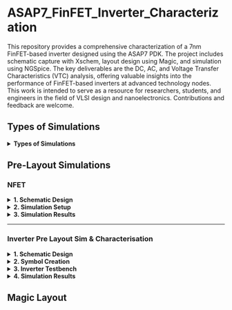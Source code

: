 # ASAP7_FinFET_Inverter_Characterization
This repository provides a comprehensive characterization of a 7nm FinFET-based inverter designed using the ASAP7 PDK. The project includes schematic capture with Xschem, layout design using Magic, and simulation using NGSpice. The key deliverables are the DC, AC, and Voltage Transfer Characteristics (VTC) analysis, offering valuable insights into the performance of FinFET-based inverters at advanced technology nodes. This work is intended to serve as a resource for researchers, students, and engineers in the field of VLSI design and nanoelectronics. Contributions and feedback are welcome.

## Types of Simulations
<details>
  <summary><strong> Types of Simulations </strong></summary>

1. **DC Simulation:** This is time-independent and is used to analyze circuits without considering time-varying elements like capacitors or inductors. Capacitors are treated as open circuits, and inductors as short circuits. This is useful for determining how circuits respond to fixed voltage or current sources.
2. **Transient Simulation:** Time-dependent simulation, which models the behavior of circuits over time. It's more complex than DC simulations and requires initial conditions (often obtained from a preceding DC simulation) for capacitors and inductors.
3. **AC Simulation:** Involves frequency-dependent analysis. It’s typically used for analog circuits like amplifiers, where you need to know the frequency range in which the amplifier works effectively.

</details>

## Pre-Layout Simulations
### NFET 

<details>
  <summary><strong> 1. Schematic Design </strong></summary>

#### 1. Schematic Design
   - The schematic design for the **NFET** was created in **Xschem** using the **ASAP7 7nm FinFET library**. The NFET is characterized with a gate voltage (Vgs) and drain voltage (Vds) to observe its electrical behavior.
   - The NFET device has the following properties:
     - **Length (l):** 7nm
     - **Number of fins (nfin):** 14
   - Voltage sources **Vgs** and **Vds** are applied, and the output characteristics are plotted.

   **NFET Schematic:**
   ![NFET Schematic](images/nfet_sch.png)
</details>

<details>
  <summary><strong> 2. Simulation Setup </strong></summary>
  
#### 2. Simulation Setup
   - The **NGSpice** simulation runs a **DC sweep** for both **Vds** and **Vgs** to analyze the NFET behavior.
   - The DC sweep is configured as:
     ```spice
     .dc Vds 0 0.7 1m Vgs 0 0.7 0.2
     ```
   - The simulation outputs the **drain current (Id)** as a function of the applied **Vds** and **Vgs**, providing insight into the transistor's switching behavior and current flow characteristics.

   **Simulation Parameters:**
   - **Vds Sweep Range:** 0V to 0.7V
   - **Vgs Sweep Range:** 0V to 0.7V with a step of 0.2V
</details>

<details>
  <summary><strong> 3. Simulation Results </strong></summary>
  

#### 3. Simulation Results:
   - The results include the **Id vs Vds** curve for different values of **Vgs**, showing how the drain current changes with increasing drain-source voltage for various gate-source voltages.
   - This helps in understanding the linear and saturation regions of the NFET's operation.

   **NFET Simulation Output (Id vs Vds):**
   ![NFET Simulation Output](images/nfet_dc.png)

</details>

---

### Inverter Pre Layout Sim & Characterisation
<details>
  <summary><strong> 1. Schematic Design </strong></summary>

#### 1. Schematic Design
   - The pre-layout schematic design of the inverter is created using **Xschem**. The design consists of a basic CMOS inverter with a PFET and NFET transistor, where the PFET is connected to VDD and the NFET to GND.
   - The input signal, **Vin**, is applied to the gate terminals of both transistors, while the output signal, **Vout**, is observed at the shared drain of the PFET and NFET.

   **Inverter Testbench:**
   ![Inverter Schematic](images/Inverter_Sch.png)

</details>

<details>
  <summary><strong> 2. Symbol Creation </strong></summary>

#### 2. Symbol Creation  
  **Inverter Symbol:**
  ![Inverter Symbol](images/Inverter_Sym.png)


</details>

<details>
  <summary><strong> 3. Inverter Testbench </strong></summary>

#### 3. Inverter Testbench:
**Inverter Testbench:**
   ![Inverter Testbench](images/Inverter_Testbench.png)

This Xschem schematic defines a setup for simulating an inverter circuit using FinFETs with varying transistor fin sizes. It includes sources for power and input, ground connections, and measurements for important metrics like delay, gain, noise margins, power consumption, and switching frequency. Here's a breakdown:

<details>
    <summary><strong> Testbench Components </strong></summary>

##### Testbench Components

1. **Inverter Design**: The inverter (`inverter.sym`) is placed in the circuit with connections to VDD, VIN, and VOUT.
2. **Voltage Sources**:
   - VDD is set to 0.7V.
   - VIN is a pulse signal defined as `"PULSE(0 0.7 0p 10p 10p 20p 60p 2)"`, representing a periodic input for the inverter.
3. **Ground Connections**: Three GND components connect to different parts of the circuit.
4. **Pins**: The schematic has labeled pins (e.g., VDD, VIN, VOUT) for signal clarity.
5. **Script Component** (`code_shown.sym`): This section defines a control script in `.control` blocks that automates simulations, sweeping through different fin sizes for the nFET and pFET transistors (from 2 to 14 fins).

    - The simulation is carried out using **NGSpice** to observe the inverter's voltage transfer characteristics (VTC). The **Vin** is swept from 0 to VDD, and **Vout** is measured at different points to capture the inverter's response.
    - It performs a **DC analysis** to find the voltage at which VIN equals VOUT (Vm), as well as measures metrics like gain, output resistance, and noise margins (NMH and NML).
    - It also conducts **transient analysis** to measure timing metrics like rise and fall times, propagation delay, and switching frequency.
    - Power consumption is calculated based on current through the VDD source.


The results are saved to a CSV file (`results.csv`) with fields for WpFET, WnFET, Vm, Id, gain, NMH, NML, Gm, propagation delay (tpd), rise time (tRise), fall time (tFall), switching frequency (Fsw), power, and output resistance (Rout).

</details> 

<details>
  <summary><strong> Spice Deck Components </strong></summary>

##### Spice Deck Components

This section explains how the `.control` block inside the schematic automates the simulation process and captures the key performance metrics of the FinFET-based inverter across different transistor fin configurations.

---

<details>
  <summary><strong> 1. Simulation Setup </strong></summary>

###### 1. **Simulation Setup (`.control` block)**

This block initializes the simulation environment and sets the file type and output formats.

- `run`: Starts the simulation process.
- `set filetype=ascii`: Specifies that results will be written in ASCII format.
- `set appendwrite`: Ensures that data is appended to the CSV file without overwriting it.
</details>



<details>
  <summary><strong> 2. Result File Setup </strong></summary>

###### 2. **Result File Setup**

- `echo \\"WPfet,WNfet,Vm,Id,Gain,NMH,NML,Gm,tpd,tRise,tFall,Fsw,Power,Rout\\" > results.csv`: Creates a header row in `results.csv` to store key metrics for each simulation iteration.
</details>

<details>
  <summary><strong> 3. Transistor Fin Sweep </strong></summary>

###### 3. **Transistor Fin Sweep**

The nested loops adjust the number of fins for the nFET and pFET transistors, allowing performance analysis over a range of fin configurations.

- `foreach wpfet 14 13 12 ... 2`: Loops through the values of `wpfet` (fin size for pFET) from 14 to 2.
- `foreach wnfet 14 13 12 ... 2`: Loops through the values of `wnfet` (fin size for nFET) from 14 to 2.
- `alter n.x1.xpfet1.npmos_finfet nfin = $wpfet`: Modifies the number of fins for the pFET in the inverter.
- `alter n.x1.xnfet1.nnmos_finfet nfin = $wnfet`: Modifies the number of fins for the nFET in the inverter.
- `show n.x1.xpfet1.npmos_finfet : nfin` and `show n.x1.xnfet1.nnmos_finfet : nfin`: Displays the fin count for each transistor for verification.
</details>

<details>
  <summary><strong> 4. DC Analysis </strong></summary>

###### 4. **DC Analysis**

- `dc vin 0 0.7 1m`: Performs a DC sweep of the input voltage (`vin`) from 0 to 0.7V, with a step size of 1mV.
- `meas dc vm when vin=vout`: Captures the **Threshold Voltage (Vm)** where `vin` equals `vout`.

Conditions: 
- The midpoint voltage (`vm`) is checked to ensure it lies between 0.34V and 0.36V. Only if this condition is satisfied, the transient analysis and metric calculations are performed.
</details>

<details>
  <summary><strong> 5. DC Characteristics </strong></summary>

###### 5. **DC Characteristics**

Upon satisfying the voltage conditions, the script calculates the following VTC:

- **Gain**: 
  - `let gm = real(deriv(id, vin))`: Computes the transconductance (`gm`), which is the derivative of current (`id`) with respect to `vin`.
  - `meas dc gm_max MAX gm`: Records the maximum gain value during the sweep.
  
- **Output Resistance**:
  - `let rout = abs(real(deriv(vout, id)))`: Measures the output resistance.
  - `meas dc rout_max MAX rout`: Captures the maximum output resistance.

- **Current**:
  - `let id = abs(vdd#branch)`: Measures the absolute current through the VDD source.
  - `meas dc id_max MAX id`: Stores the maximum current value.

- **Noise Margins**:
  - `meas dc vil find vin when gain_scaled=0.7 cross=1`: Measures the **low noise margin (NML)** by finding the input voltage when the gain reaches 0.7 during the first crossing.
  - `meas dc vih find vin when gain_scaled=0.7 cross=last`: Measures the **high noise margin (NMH)** during the last crossing.
  - `let vol = 0` and `let voh = 0.7`: Sets the logic high (`voh`) and logic low (`vol`) values to compute NMH and NML.

</details>

<details>
  <summary><strong> 6. Transient Analysis </strong></summary>

###### 6. **Transient Analysis**

- `tran 0.02p 125p`: Runs a transient analysis for 125 picoseconds with a time step of 0.02 picoseconds.

Timing metrics:
- **Propagation Delay**:
  - `meas tran tin_rise50 when vin=0.35 RISE=2`: Captures the input rise time at 50% of VIN.
  - `meas tran tout_fall50 when vout=0.35 FALL=2`: Captures the output fall time at 50% of VOUT.
  - `meas tran tin_fall50 when vin=0.35 FALL=2`: Measures the input fall time at 50% of VIN.
  - `meas tran tout_rise50 when vout=0.35 RISE=2`: Measures the output rise time at 50% of VOUT.
  - `let tpd = (tpHL+tpLH)/2`: Computes the average **propagation delay (tpd)** from high-to-low and low-to-high transitions.

- **Rise/Fall Time**:
  - `meas tran tout_rise90 when vout=0.63 RISE=2`: Captures the 90% rise time of the output.
  - `meas tran tout_fall10 when vout=0.07 FALL=2`: Captures the 10% fall time of the output.
  - `let tr = tout_rise90 - tout_rise10`: Computes the total **rise time**.
  - `let tf = tout_fall10 - tout_fall90`: Computes the total **fall time**.

- **Switching Frequency**:
  - `let fsw = 1/(tr+tf)`: Calculates the **switching frequency (Fsw)** based on rise and fall times.

- **Power Consumption**:
  - `meas tran id_integ integ id_tran from=60e-12 to=120e-12`: Integrates the current over a period of time to estimate power.
  - `let power_int = id_integ*0.7`: Multiplies the integrated current by the supply voltage (0.7V) to compute power.
  - `let power = abs(power_int/60)`: Calculates the average **power consumption**.

</details>

<details>
  <summary><strong> 7. Result Output </strong></summary>

###### 7. **Result Output**

- `echo \\"$wpfet,$wnfet,$&dc.vm,$&dc.id_max,$&dc.gain_max,$&dc.nmh,$&dc.nml,$&dc.gm_max,$&tran.tpd,$&tran.tr,$&tran.tf,$&tran.fsw,$&tran.power,$&dc.rout_max\\" >> results.csv`: Appends the calculated metrics for each combination of nFET and pFET fins to the CSV file.
</details>

<details>
  <summary><strong> 8. End of Control Block </strong></summary>

###### 8. **End of Control Block**

- `.endc` signals the end of the control block.
- `.save all`: Saves all signals and simulation data.
- `.end`: Marks the conclusion of the script.
</details>

</details>

</details>




<details>
  <summary><strong> 4. Simulation Results </strong></summary>





#### 4. Simulation Parameters for 7nm FinFET Inverter (ASAP7 PDK, BSIM4 CMG FinFET Model)

The [Inverter_Pre_Layout_Sim_Results CSV file](sim_results/inverter_pre_layout_sim_results.csv.csv) in the `sim_results` folder contains the key simulation parameters of a 7nm FinFET Inverter using the ASAP7 Process Design Kit (PDK), based on the BSIM4 CMG FinFET Model. The parameters captured during the inverter characterization include device dimensions, voltage metrics, timing, and power details.

##### CSV Columns:

- **WPfet**: Width of the PFET (in number of fins).
- **WNfet**: Width of the NFET (in number of fins).
- **Vm**: Inverter switching threshold voltage (V).
- **Id**: Drain current (A).
- **Gain**: Voltage gain of the inverter.
- **NMH**: Noise Margin High (V).
- **NML**: Noise Margin Low (V).
- **Gm**: Transconductance (S).
- **tpd**: Propagation delay (s).
- **tRise**: Rise time (s).
- **tFall**: Fall time (s).
- **Fsw**: Switching frequency (Hz).
- **Power**: Power consumption (W).
- **Rout**: Output resistance (Ω).

##### Preview Data:
| WPfet | WNfet | Vm       | Id       | Gain   | NMH  | NML  | Gm       | tpd        | tRise      | tFall      | Fsw        | Power      | Rout    |
|-------|-------|----------|----------|--------|------|------|----------|------------|------------|------------|------------|------------|---------|
| 14    | 14    | 0.344786 | 0.000226 | 6.4284 | 0.252  | 0.246| 0.036184 | 6.93e-13   | 2.98e-12   | 2.79e-12   | 1.73e+11   | 1.98e-17   | 15.8751 |
| 14    | 13    | 0.349913 | 0.000217 | 6.4273 | 0.266| 0.254| 0.033637 | 6.94e-13   | 2.98e-12   | 2.80e-12   | 1.73e+11   | 1.90e-17   | 1500.15 |
| 14    | 12    | 0.355439 | 0.000208 | 6.4308 | 0.258| 0.262| 0.031090 | 6.95e-13   | 2.98e-12   | 2.80e-12   | 1.72e+11   | 1.83e-17   | 13.5661 |

---

</details>


## Magic Layout

<!-- <details>
  <summary><strong>## Overview</strong></summary>

  <p>This is a <em>collapsible section</em> where you can find information.</p>
  
  <h3>Key Features:</h3>
  <ul>
    <li><b>Feature 1:</b> Description of feature 1.</li>
    <li><b>Feature 2:</b> Description of feature 2.</li>
  </ul>

  <p>For more details, visit <a href="https://example.com">our website</a>.</p>
</details> -->
